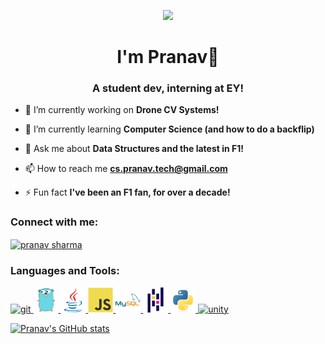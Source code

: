 <p align="center">
<img src="https://capsule-render.vercel.app/api?type=blur&height=300&color=gradient&text=Hey%20There!&textBg=false&desc=You've%20reached%20my%20GitHub&descAlignY=67"/>
</p>
<h1 align="center">I'm Pranav👻</h1>
<h3 align="center">A student dev, interning at EY!</h3>

- 🔭 I’m currently working on **Drone CV Systems!**

- 🌱 I’m currently learning **Computer Science (and how to do a backflip)**

- 💬 Ask me about **Data Structures and the latest in F1!**

- 📫 How to reach me **cs.pranav.tech@gmail.com**

- ⚡ Fun fact **I've been an F1 fan, for over a decade!**

<h3 align="left">Connect with me:</h3>
<p align="left">
<a href="https://linkedin.com/in/pranav sharma" target="blank"><img align="center" src="https://raw.githubusercontent.com/rahuldkjain/github-profile-readme-generator/master/src/images/icons/Social/linked-in-alt.svg" alt="pranav sharma" height="30" width="40" /></a>
</p>

<h3 align="left">Languages and Tools:</h3>
<p align="left"> <a href="https://git-scm.com/" target="_blank" rel="noreferrer"> <img src="https://www.vectorlogo.zone/logos/git-scm/git-scm-icon.svg" alt="git" width="40" height="40"/> </a> <a href="https://golang.org" target="_blank" rel="noreferrer"> <img src="https://raw.githubusercontent.com/devicons/devicon/master/icons/go/go-original.svg" alt="go" width="40" height="40"/> </a> <a href="https://www.java.com" target="_blank" rel="noreferrer"> <img src="https://raw.githubusercontent.com/devicons/devicon/master/icons/java/java-original.svg" alt="java" width="40" height="40"/> </a> <a href="https://developer.mozilla.org/en-US/docs/Web/JavaScript" target="_blank" rel="noreferrer"> <img src="https://raw.githubusercontent.com/devicons/devicon/master/icons/javascript/javascript-original.svg" alt="javascript" width="40" height="40"/> </a> <a href="https://www.mysql.com/" target="_blank" rel="noreferrer"> <img src="https://raw.githubusercontent.com/devicons/devicon/master/icons/mysql/mysql-original-wordmark.svg" alt="mysql" width="40" height="40"/> </a> <a href="https://pandas.pydata.org/" target="_blank" rel="noreferrer"> <img src="https://raw.githubusercontent.com/devicons/devicon/2ae2a900d2f041da66e950e4d48052658d850630/icons/pandas/pandas-original.svg" alt="pandas" width="40" height="40"/> </a> <a href="https://www.python.org" target="_blank" rel="noreferrer"> <img src="https://raw.githubusercontent.com/devicons/devicon/master/icons/python/python-original.svg" alt="python" width="40" height="40"/> </a> <a href="https://unity.com/" target="_blank" rel="noreferrer"> <img src="https://www.vectorlogo.zone/logos/unity3d/unity3d-icon.svg" alt="unity" width="40" height="40"/> </a> </p>

[![Pranav's GitHub stats](https://github-readme-stats.vercel.app/api?pranavesc=anuraghazra)](https://github.com/anuraghazra/github-readme-stats)
